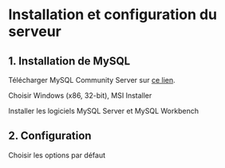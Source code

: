 # Installation et configuration du serveur

## 1. Installation de MySQL

Télécharger MySQL Community Server sur [ce lien](https://dev.mysql.com/downloads/mysql/).

Choisir Windows (x86, 32-bit), MSI Installer

Installer les logiciels MySQL Server et MySQL Workbench

## 2. Configuration

Choisir les options par défaut
